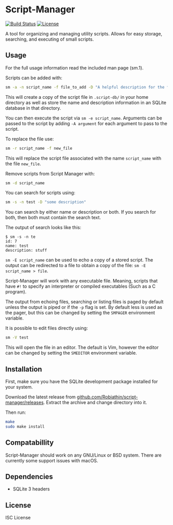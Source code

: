 # Script-Manager

<a href="https://travis-ci.org/Robiathin/script-manager"><img src="https://travis-ci.org/Robiathin/script-manager.svg?branch=master" alt="Build Status"></a> <a href="https://github.com/Robiathin/script-manager/blob/master/LICENSE"><img src="https://img.shields.io/github/license/Robiathin/script-manager.svg?maxAge=2592000" alt="License"></a>

A tool for organizing and managing utility scripts. Allows for easy storage, searching, and executing of small scripts.

## Usage

For the full usage information read the included man page (sm.1).

Scripts can be added with:

```sh
sm -a -n script_name -f file_to_add -D "A helpful description for the file."
```

This will create a copy of the script file in `.script-db/` in your home directory as well as store the name and description information in an SQLite database in that directory.

You can then execute the script via `sm -e script_name`. Arguments can be passed to the script by adding `-A argument` for each argument to pass to the script.

To replace the file use:

```sh
sm -r script_name -f new_file
```

This will replace the script file associated with the name `script_name` with the file `new_file`.

Remove scripts from Script Manager with:

```sh
sm -d script_name
```

You can search for scripts using:

```sh
sm -s -n test -D "some description"
```

You can search by either name or description or both. If you search for both, then both must contain the search text.

The output of search looks like this:

```
$ sm -s -n te
id: 7
name: test
description: stuff
```

`sm -E script_name` can be used to echo a copy of a stored script. The output can be redirected to a file to obtain a copy of the file: `sm -E script_name > file`.

Script-Manager will work with any executable file. Meaning, scripts that have `#!` to specify an interpreter or compiled executables (Such as a C program).

The output from echoing files, searching or listing files is paged by default unless the output is piped or if the `-p` flag is set. By default less is used as the pager, but this can be changed by setting the `SMPAGER` environment variable.

It is possible to edit files directly using:

```sh
sm -V test
```

This will open the file in an editor. The default is Vim, however the editor can be changed by setting the `SMEDITOR` environment variable.

## Installation

First, make sure you have the SQLite development package installed for your system.

Download the latest release from [github.com/Robiathin/script-manager/releases](https://github.com/Robiathin/script-manager/releases). Extract the archive and change directory into it.

Then run:

```sh
make
sudo make install
```

## Compatabillity

Script-Manager should work on any GNU/Linux or BSD system. There are currently some support issues with macOS.

## Dependencies

 - SQLite 3 headers

## License

ISC License
